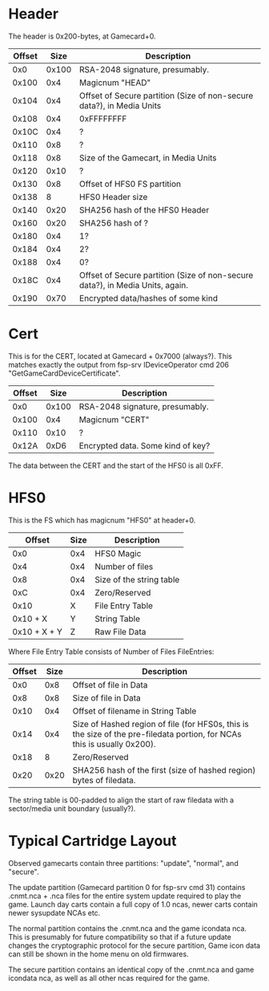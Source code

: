# Header

The header is 0x200-bytes, at
Gamecard+0.

| Offset | Size  | Description                                                                   |
| ------ | ----- | ----------------------------------------------------------------------------- |
| 0x0    | 0x100 | RSA-2048 signature, presumably.                                               |
| 0x100  | 0x4   | Magicnum "HEAD"                                                               |
| 0x104  | 0x4   | Offset of Secure partition (Size of non-secure data?), in Media Units         |
| 0x108  | 0x4   | 0xFFFFFFFF                                                                    |
| 0x10C  | 0x4   | ?                                                                             |
| 0x110  | 0x8   | ?                                                                             |
| 0x118  | 0x8   | Size of the Gamecart, in Media Units                                          |
| 0x120  | 0x10  | ?                                                                             |
| 0x130  | 0x8   | Offset of HFS0 FS partition                                                   |
| 0x138  | 8     | HFS0 Header size                                                              |
| 0x140  | 0x20  | SHA256 hash of the HFS0 Header                                                |
| 0x160  | 0x20  | SHA256 hash of ?                                                              |
| 0x180  | 0x4   | 1?                                                                            |
| 0x184  | 0x4   | 2?                                                                            |
| 0x188  | 0x4   | 0?                                                                            |
| 0x18C  | 0x4   | Offset of Secure partition (Size of non-secure data?), in Media Units, again. |
| 0x190  | 0x70  | Encrypted data/hashes of some kind                                            |

# Cert

This is for the CERT, located at Gamecard + 0x7000 (always?). This
matches exactly the output from fsp-srv IDeviceOperator cmd 206
"GetGameCardDeviceCertificate".

| Offset | Size  | Description                       |
| ------ | ----- | --------------------------------- |
| 0x0    | 0x100 | RSA-2048 signature, presumably.   |
| 0x100  | 0x4   | Magicnum "CERT"                   |
| 0x110  | 0x10  | ?                                 |
| 0x12A  | 0xD6  | Encrypted data. Some kind of key? |

The data between the CERT and the start of the HFS0 is all 0xFF.

# HFS0

This is the FS which has magicnum "HFS0" at header+0.

| Offset       | Size | Description              |
| ------------ | ---- | ------------------------ |
| 0x0          | 0x4  | HFS0 Magic               |
| 0x4          | 0x4  | Number of files          |
| 0x8          | 0x4  | Size of the string table |
| 0xC          | 0x4  | Zero/Reserved            |
| 0x10         | X    | File Entry Table         |
| 0x10 + X     | Y    | String Table             |
| 0x10 + X + Y | Z    | Raw File Data            |

Where File Entry Table consists of Number of Files
FileEntries:

| Offset | Size | Description                                                                                                              |
| ------ | ---- | ------------------------------------------------------------------------------------------------------------------------ |
| 0x0    | 0x8  | Offset of file in Data                                                                                                   |
| 0x8    | 0x8  | Size of file in Data                                                                                                     |
| 0x10   | 0x4  | Offset of filename in String Table                                                                                       |
| 0x14   | 0x4  | Size of Hashed region of file (for HFS0s, this is the size of the pre-filedata portion, for NCAs this is usually 0x200). |
| 0x18   | 8    | Zero/Reserved                                                                                                            |
| 0x20   | 0x20 | SHA256 hash of the first (size of hashed region) bytes of filedata.                                                      |

The string table is 00-padded to align the start of raw filedata with a
sector/media unit boundary (usually?).

# Typical Cartridge Layout

Observed gamecarts contain three partitions: "update", "normal", and
"secure".

The update partition (Gamecard partition 0 for fsp-srv cmd 31) contains
.cnmt.nca + .nca files for the entire system update required to play the
game. Launch day carts contain a full copy of 1.0 ncas, newer carts
contain newer sysupdate NCAs etc.

The normal partition contains the .cnmt.nca and the game icondata nca.
This is presumably for future compatibility so that if a future update
changes the cryptographic protocol for the secure partition, Game icon
data can still be shown in the home menu on old firmwares.

The secure partition contains an identical copy of the .cnmt.nca and
game icondata nca, as well as all other ncas required for the game.
